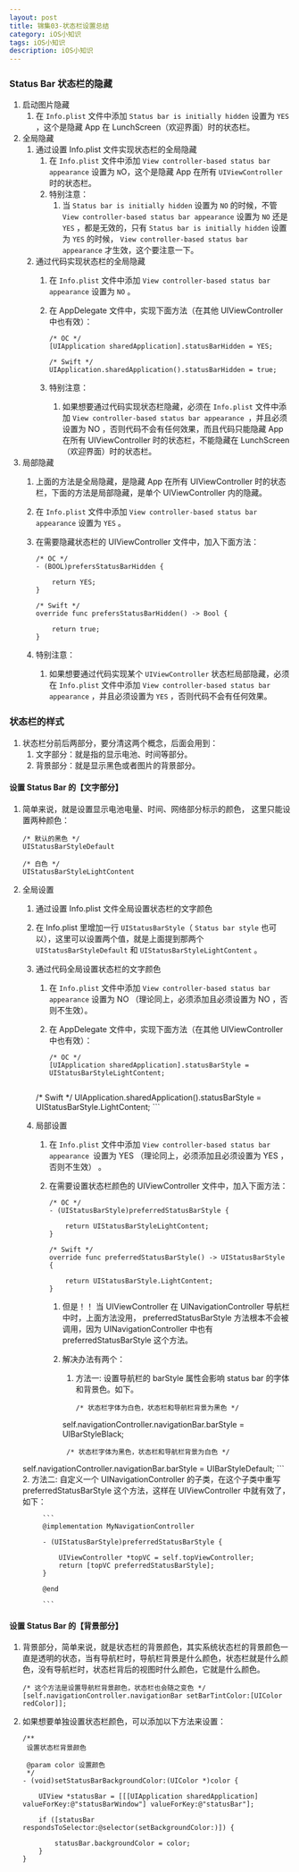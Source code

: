 ```yaml
---
layout: post
title: 锦集03-状态栏设置总结
category: iOS小知识
tags: iOS小知识
description: iOS小知识
---
```


### Status Bar 状态栏的隐藏
1. 启动图片隐藏
    1. 在 `Info.plist` 文件中添加 `Status bar is initially hidden` 设置为 `YES` ，这个是隐藏 App 在 LunchScreen（欢迎界面）时的状态栏。
2. 全局隐藏
    1. 通过设置 Info.plist 文件实现状态栏的全局隐藏
        1. 在 `Info.plist` 文件中添加 `View controller-based status bar appearance` 设置为 `N`O，这个是隐藏 App 在所有 `UIViewController` 时的状态栏。
        2. 特别注意：
            1. 当 `Status bar is initially hidden` 设置为 `NO` 的时候，不管 `View controller-based status bar appearance` 设置为 `NO` 还是 `YES` ，都是无效的，只有 `Status bar is initially hidden` 设置为 `YES` 的时候， `View controller-based status bar appearance` 才生效，这个要注意一下。
    2. 通过代码实现状态栏的全局隐藏
        1. 在 `Info.plist` 文件中添加 `View controller-based status bar appearance` 设置为 `NO` 。
        2. 在 AppDelegate 文件中，实现下面方法（在其他 UIViewController 中也有效）：
            
            ```
            /* OC */
            [UIApplication sharedApplication].statusBarHidden = YES;
              
            /* Swift */
            UIApplication.sharedApplication().statusBarHidden = true;
            ```
        3. 特别注意：
            1. 如果想要通过代码实现状态栏隐藏，必须在 `Info.plist` 文件中添加 `View controller-based status bar appearance `，并且必须设置为 NO ，否则代码不会有任何效果，而且代码只能隐藏 App 在所有 UIViewController 时的状态栏，不能隐藏在 LunchScreen（欢迎界面）时的状态栏。
3. 局部隐藏
    1. 上面的方法是全局隐藏，是隐藏 App 在所有 UIViewController 时的状态栏，下面的方法是局部隐藏，是单个 UIViewController 内的隐藏。
    2. 在 `Info.plist` 文件中添加 `View controller-based status bar appearance` 设置为 `YES` 。
    3. 在需要隐藏状态栏的 UIViewController 文件中，加入下面方法：
       
        ```
        /* OC */
        - (BOOL)prefersStatusBarHidden {
          
            return YES;
        }
          
        /* Swift */
        override func prefersStatusBarHidden() -> Bool {
          
            return true;
        }
        ```
    4. 特别注意：
        1. 如果想要通过代码实现某个 `UIViewController` 状态栏局部隐藏，必须在 `Info.plist` 文件中添加 `View controller-based status bar appearance` ，并且必须设置为 `YES` ，否则代码不会有任何效果。

### 状态栏的样式
1. 状态栏分前后两部分，要分清这两个概念，后面会用到：
    1. 文字部分：就是指的显示电池、时间等部分。
    2. 背景部分：就是显示黑色或者图片的背景部分。

#### 设置 Status Bar 的【文字部分】
1. 简单来说，就是设置显示电池电量、时间、网络部分标示的颜色， 这里只能设置两种颜色：
    
    ```
    /* 默认的黑色 */
    UIStatusBarStyleDefault
      
    /* 白色 */
    UIStatusBarStyleLightContent
    ```
2. 全局设置
    1. 通过设置 Info.plist 文件全局设置状态栏的文字颜色
      1. 在 Info.plist 里增加一行 `UIStatusBarStyle`（ `Status bar style` 也可以），这里可以设置两个值，就是上面提到那两个 `UIStatusBarStyleDefault` 和 `UIStatusBarStyleLightContent` 。
            
    2. 通过代码全局设置状态栏的文字颜色
          1. 在 `Info.plist` 文件中添加 `View controller-based status bar appearance` 设置为 NO （理论同上，必须添加且必须设置为 NO ，否则不生效）。
        2. 在 AppDelegate 文件中，实现下面方法（在其他 UIViewController 中也有效）：
        
            ```
            /* OC */
            [UIApplication sharedApplication].statusBarStyle = UIStatusBarStyleLightContent;
          
         /* Swift */
    UIApplication.sharedApplication().statusBarStyle = UIStatusBarStyle.LightContent;
            ```
    3. 局部设置
        1. 在 `Info.plist` 文件中添加 `View controller-based status bar appearance `设置为 YES （理论同上，必须添加且必须设置为 YES ，否则不生效） 。
        2. 在需要设置状态栏颜色的 UIViewController 文件中，加入下面方法：
            
            ```
            /* OC */
            - (UIStatusBarStyle)preferredStatusBarStyle {
              
                return UIStatusBarStyleLightContent;
            }
              
            /* Swift */
            override func preferredStatusBarStyle() -> UIStatusBarStyle {
              
                return UIStatusBarStyle.LightContent;
            }
            ```
            
            1. 但是！！ 当 UIViewController 在 UINavigationController 导航栏中时，上面方法没用， preferredStatusBarStyle 方法根本不会被调用，因为 UINavigationController 中也有 preferredStatusBarStyle 这个方法。
            2. 解决办法有两个：
                1. 方法一:  设置导航栏的 barStyle 属性会影响 status bar 的字体和背景色。如下。
                    
                    ```
                    /* 状态栏字体为白色，状态栏和导航栏背景为黑色 */
                self.navigationController.navigationBar.barStyle = UIBarStyleBlack;
                
                    /* 状态栏字体为黑色，状态栏和导航栏背景为白色 */
    self.navigationController.navigationBar.barStyle = UIBarStyleDefault;
                    ```
          2. 方法二: 自定义一个 UINavigationController 的子类，在这个子类中重写 preferredStatusBarStyle 这个方法，这样在 UIViewController 中就有效了，如下：
            
            ```
            @implementation MyNavigationController
  
            - (UIStatusBarStyle)preferredStatusBarStyle {
              
                UIViewController *topVC = self.topViewController;
                return [topVC preferredStatusBarStyle];
            }
              
            @end

            ```

#### 设置 Status Bar 的【背景部分】
1. 背景部分，简单来说，就是状态栏的背景颜色，其实系统状态栏的背景颜色一直是透明的状态，当有导航栏时，导航栏背景是什么颜色，状态栏就是什么颜色，没有导航栏时，状态栏背后的视图时什么颜色，它就是什么颜色。
    
    ```
    /* 这个方法是设置导航栏背景颜色，状态栏也会随之变色 */
    [self.navigationController.navigationBar setBarTintColor:[UIColor redColor]];
    ```
2. 如果想要单独设置状态栏颜色，可以添加以下方法来设置：
    
    ```
    /**
     设置状态栏背景颜色
      
     @param color 设置颜色
     */
    - (void)setStatusBarBackgroundColor:(UIColor *)color {
        
        UIView *statusBar = [[[UIApplication sharedApplication] valueForKey:@"statusBarWindow"] valueForKey:@"statusBar"];
        
        if ([statusBar respondsToSelector:@selector(setBackgroundColor:)]) {
        
            statusBar.backgroundColor = color;
        }
    }

    ```




